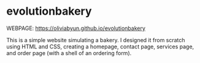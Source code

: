 # evolutionbakery
WEBPAGE: https://oliviabyun.github.io/evolutionbakery

This is a simple website simulating a bakery. I designed it from scratch using HTML and CSS, creating a homepage,
contact page, services page, and order page (with a shell of an ordering form).
